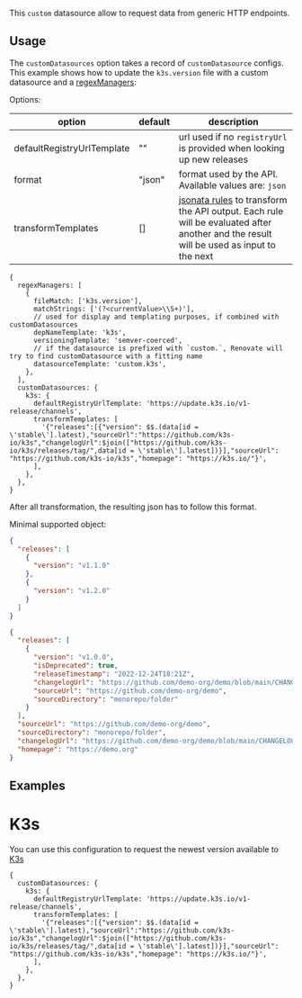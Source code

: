 This `custom` datasource allow to request data from generic HTTP endpoints.

## Usage

The `customDatasources` option takes a record of `customDatasource` configs.
This example shows how to update the `k3s.version` file with a custom datasource and
a [regexManagers](../../manager/regex/):

Options:

| option                     | default | description                                                                                                                                                              |
|----------------------------|---------|--------------------------------------------------------------------------------------------------------------------------------------------------------------------------|
| defaultRegistryUrlTemplate | ""      | url used if no `registryUrl` is provided when looking up new releases                                                                                                    |
| format                     | "json"  | format used by the API. Available values are: `json`                                                                                                                     |
| transformTemplates         | []      | [jsonata rules](https://docs.jsonata.org/simple) to transform the API output. Each rule will be evaluated after another and the result will be used as input to the next |

```json5
{
  regexManagers: [
    {
      fileMatch: ['k3s.version'],
      matchStrings: ['(?<currentValue>\\S+)'],
      // used for display and templating purposes, if combined with customDatasources
      depNameTemplate: 'k3s',
      versioningTemplate: 'semver-coerced',
      // if the datasource is prefixed with `custom.`, Renovate will try to find customDatasource with a fitting name
      datasourceTemplate: 'custom.k3s',
    },
  ],
  customDatasources: {
    k3s: {
      defaultRegistryUrlTemplate: 'https://update.k3s.io/v1-release/channels',
      transformTemplates: [
        '{"releases":[{"version": $$.(data[id = \'stable\'].latest),"sourceUrl":"https://github.com/k3s-io/k3s","changelogUrl":$join(["https://github.com/k3s-io/k3s/releases/tag/",data[id = \'stable\'].latest])}],"sourceUrl": "https://github.com/k3s-io/k3s","homepage": "https://k3s.io/"}',
      ],
    },
  },
}
```

After all transformation, the resulting json has to follow this format.

Minimal supported object:

```json
{
  "releases": [
    {
      "version": "v1.1.0"
    },
    {
      "version": "v1.2.0"
    }
  ]
}
```

```json
{
  "releases": [
    {
      "version": "v1.0.0",
      "isDeprecated": true,
      "releaseTimestamp": "2022-12-24T18:21Z",
      "changelogUrl": "https://github.com/demo-org/demo/blob/main/CHANGELOG.md#v0710",
      "sourceUrl": "https://github.com/demo-org/demo",
      "sourceDirectory": "monorepo/folder"
    }
  ],
  "sourceUrl": "https://github.com/demo-org/demo",
  "sourceDirectory": "monorepo/folder",
  "changelogUrl": "https://github.com/demo-org/demo/blob/main/CHANGELOG.md",
  "homepage": "https://demo.org"
}
```

## Examples

# K3s

You can use this configuration to request the newest version available to [K3s](https://k3s.io/)

```json5
{
  customDatasources: {
    k3s: {
      defaultRegistryUrlTemplate: 'https://update.k3s.io/v1-release/channels',
      transformTemplates: [
        '{"releases":[{"version": $$.(data[id = \'stable\'].latest),"sourceUrl":"https://github.com/k3s-io/k3s","changelogUrl":$join(["https://github.com/k3s-io/k3s/releases/tag/",data[id = \'stable\'].latest])}],"sourceUrl": "https://github.com/k3s-io/k3s","homepage": "https://k3s.io/"}',
      ],
    },
  },
}
```
